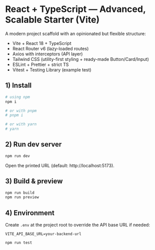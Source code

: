 # React + TypeScript — Advanced, Scalable Starter (Vite)

A modern project scaffold with an opinionated but flexible structure:

- Vite + React 18 + TypeScript
- React Router v6 (lazy-loaded routes)
- Axios with interceptors (API layer)
- Tailwind CSS (utility-first styling + ready-made Button/Card/Input)
- ESLint + Prettier + strict TS
- Vitest + Testing Library (example test)

## 1) Install

```bash
# using npm
npm i

# or with pnpm
# pnpm i

# or with yarn
# yarn
```

## 2) Run dev server

```bash
npm run dev
```

Open the printed URL (default: http://localhost:5173).

## 3) Build & preview

```bash
npm run build
npm run preview
```

## 4) Environment

Create `.env` at the project root to override the API base URL if needed:

```env
VITE_API_BASE_URL=your-backend-url
```

```bash
npm run test
```
